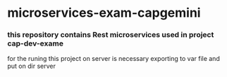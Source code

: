 # microservices-exam-capgemini
### this repository contains Rest microservices used in project cap-dev-exame

for the runing this project on server is necessary exporting to var file
 and put on dir server 
